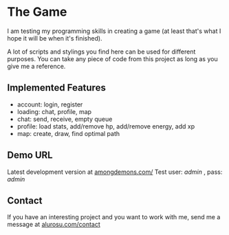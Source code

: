 # The Game
I am testing my programming skills in creating a game (at least that's what I hope it will be when it's finished).

A lot of scripts and stylings you find here can be used for different purposes. You can take any piece of code from this project as long as you give me a reference.
## Implemented Features
- account: login, register
- loading: chat, profile, map
- chat: send, receive, empty queue
- profile: load stats, add/remove hp, add/remove energy, add xp
- map: create, draw, find optimal path
## Demo URL
Latest development version at [amongdemons.com/](https://amongdemons.com/mmo)
Test user: *admin* , pass: *admin*
## Contact
If you have an interesting project and you want to work with me, send me a message at [alurosu.com/contact](https://alurosu.com/contact/)

